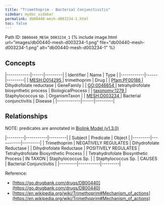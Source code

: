 ```yaml
---
title: "Trimethoprim - Bacterial Conjunctivitis"
sidebar: mydoc_sidebar
permalink: db00440-mesh-d003234-1.html
toc: false 
---
```



Path ID: `DB00440_MESH_D003234_1`
{% include image.html url="images/db00440-mesh-d003234-1.png" file="db00440-mesh-d003234-1.png" alt="db00440-mesh-d003234-1" %}

## Concepts

|------------|------|---------|
| Identifier | Name | Type    |
|------------|------|---------|
| <a href="https://identifiers.org/MESH:D014295">MESH:D014295 </a> | trimethoprim | Drug |
| <a href="https://identifiers.org/Pfam:PF00186">Pfam:PF00186 </a> | Dihydrofolate reductase | GeneFamily |
| <a href="https://identifiers.org/GO:0046654">GO:0046654 </a> | tetrahydrofolate biosynthetic process | BiologicalProcess |
| <a href="https://identifiers.org/taxonomy:1279">taxonomy:1279 </a> | Staphylococcus sp. | OrganismTaxon |
| <a href="https://identifiers.org/MESH:D003234">MESH:D003234 </a> | Bacterial conjunctivitis | Disease |
|------------|------|---------|

## Relationships


NOTE: predicates are annotated in <a href="https://github.com/biolink/biolink-model/releases/tag/v1.3.0">Biolink Model (v1.3.0)</a>

|---------|-----------|---------|
| Subject | Predicate | Object  |
|---------|-----------|---------|
| Trimethoprim | NEGATIVELY REGULATES | Dihydrofolate Reductase |
| Dihydrofolate Reductase | POSITIVELY REGULATES | Tetrahydrofolate Biosynthetic Process |
| Tetrahydrofolate Biosynthetic Process | IN TAXON | Staphylococcus Sp. |
| Staphylococcus Sp. | CAUSES | Bacterial Conjunctivitis |
|---------|-----------|---------|

Reference: 
  - [https://go.drugbank.com/drugs/DB00440](https://go.drugbank.com/drugs/DB00440)
  - [https://en.wikipedia.org/wiki/Trimethoprim#Mechanism_of_actions](https://en.wikipedia.org/wiki/Trimethoprim#Mechanism_of_actions)
